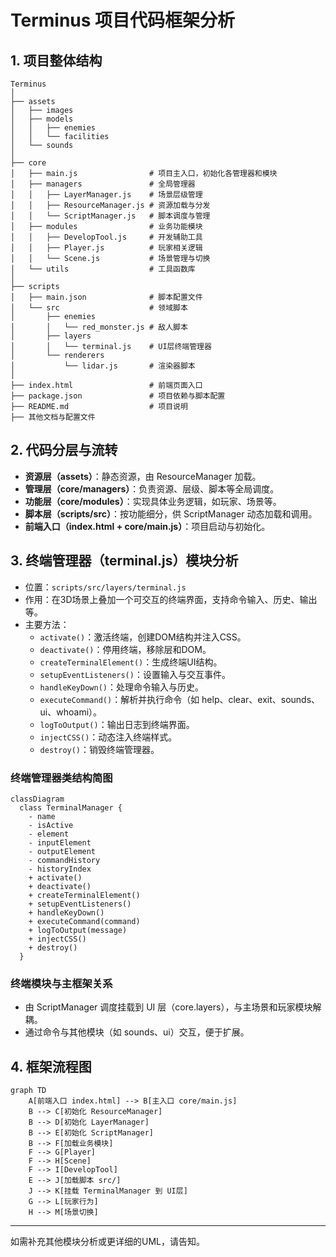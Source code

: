 # Terminus 项目代码框架分析

## 1. 项目整体结构

```
Terminus
│
├── assets
│   ├── images
│   ├── models
│   │   ├── enemies
│   │   └── facilities
│   └── sounds
│
├── core
│   ├── main.js                # 项目主入口，初始化各管理器和模块
│   ├── managers               # 全局管理器
│   │   ├── LayerManager.js    # 场景层级管理
│   │   ├── ResourceManager.js # 资源加载与分发
│   │   └── ScriptManager.js   # 脚本调度与管理
│   ├── modules                # 业务功能模块
│   │   ├── DevelopTool.js     # 开发辅助工具
│   │   ├── Player.js          # 玩家相关逻辑
│   │   └── Scene.js           # 场景管理与切换
│   └── utils                  # 工具函数库
│
├── scripts
│   ├── main.json              # 脚本配置文件
│   └── src                    # 领域脚本
│       ├── enemies
│       │   └── red_monster.js # 敌人脚本
│       ├── layers
│       │   └── terminal.js    # UI层终端管理器
│       └── renderers
│           └── lidar.js       # 渲染器脚本
│
├── index.html                 # 前端页面入口
├── package.json               # 项目依赖与脚本配置
├── README.md                  # 项目说明
├── 其他文档与配置文件
```

## 2. 代码分层与流转

- **资源层（assets）**：静态资源，由 ResourceManager 加载。
- **管理层（core/managers）**：负责资源、层级、脚本等全局调度。
- **功能层（core/modules）**：实现具体业务逻辑，如玩家、场景等。
- **脚本层（scripts/src）**：按功能细分，供 ScriptManager 动态加载和调用。
- **前端入口（index.html + core/main.js）**：项目启动与初始化。

## 3. 终端管理器（terminal.js）模块分析

- 位置：`scripts/src/layers/terminal.js`
- 作用：在3D场景上叠加一个可交互的终端界面，支持命令输入、历史、输出等。
- 主要方法：
  - `activate()`：激活终端，创建DOM结构并注入CSS。
  - `deactivate()`：停用终端，移除层和DOM。
  - `createTerminalElement()`：生成终端UI结构。
  - `setupEventListeners()`：设置输入与交互事件。
  - `handleKeyDown()`：处理命令输入与历史。
  - `executeCommand()`：解析并执行命令（如 help、clear、exit、sounds、ui、whoami）。
  - `logToOutput()`：输出日志到终端界面。
  - `injectCSS()`：动态注入终端样式。
  - `destroy()`：销毁终端管理器。

### 终端管理器类结构简图

```mermaid
classDiagram
  class TerminalManager {
    - name
    - isActive
    - element
    - inputElement
    - outputElement
    - commandHistory
    - historyIndex
    + activate()
    + deactivate()
    + createTerminalElement()
    + setupEventListeners()
    + handleKeyDown()
    + executeCommand(command)
    + logToOutput(message)
    + injectCSS()
    + destroy()
  }
```

### 终端模块与主框架关系

- 由 ScriptManager 调度挂载到 UI 层（core.layers），与主场景和玩家模块解耦。
- 通过命令与其他模块（如 sounds、ui）交互，便于扩展。

## 4. 框架流程图

```mermaid
graph TD
    A[前端入口 index.html] --> B[主入口 core/main.js]
    B --> C[初始化 ResourceManager]
    B --> D[初始化 LayerManager]
    B --> E[初始化 ScriptManager]
    B --> F[加载业务模块]
    F --> G[Player]
    F --> H[Scene]
    F --> I[DevelopTool]
    E --> J[加载脚本 src/]
    J --> K[挂载 TerminalManager 到 UI层]
    G --> L[玩家行为]
    H --> M[场景切换]
```

---

如需补充其他模块分析或更详细的UML，请告知。
